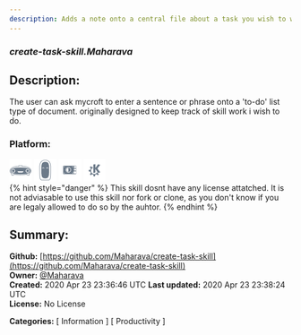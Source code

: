 ```yaml
---
description: Adds a note onto a central file about a task you wish to work on
---
```


### _create-task-skill.Maharava_  
## Description:  
The user can ask mycroft to enter a sentence or phrase onto a 'to-do' list type of document. originally designed to keep track of skill work i wish to do.  
  
  
### Platform:  
 ![Mark I](../.gitbook/assets/mark-1-icon.png)  ![Mark II](../.gitbook/assets/mark-2-icon.png)  ![Picroft](../.gitbook/assets/picroft-icon.png)  ![plasmoid](../.gitbook/assets/kde.png)   
{% hint style="danger" %}
This skill dosnt have any license attatched. It is not adviasable to use this skill nor fork or clone, as you don't know if you are legaly allowed to do so by the auhtor.
{% endhint %}
  
## Summary:  
**Github:** [https://github.com/Maharava/create-task-skill](https://github.com/Maharava/create-task-skill)  
**Owner:** [@Maharava](https://github.com/Maharava)  
**Created:** 2020 Apr 23 23:36:46 UTC  **Last updated:** 2020 Apr 23 23:38:24 UTC  
**License:** No License  
  
**Categories:** [ Information ] [ Productivity ]   
